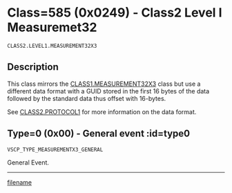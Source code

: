 # Class=585 (0x0249) - Class2 Level I Measuremet32

    CLASS2.LEVEL1.MEASUREMENT32X3

## Description

This class mirrors the [CLASS1.MEASUREMENT32X3](./class1.measurement32.md) class but use a different data format with a GUID stored in the first 16 bytes of the data followed by the standard data thus offset with 16-bytes.

See [CLASS2.PROTOCOL1](./class2.protocol1.md) for more information on the data format.

## Type=0 (0x00) - General event :id=type0

```
VSCP_TYPE_MEASUREMENTX3_GENERAL
```
General Event.






----


[filename](./bottom_copyright.md ':include')
